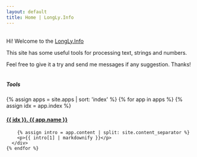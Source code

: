 ```yaml
---
layout: default
title: Home | LongLy.Info
---
```


<br>
Hi! Welcome to the <a href="{{site.url}}">LongLy.Info</a>

This site has some useful tools for processing text, strings and numbers.

Feel free to give it a try and send me messages if any suggestion. Thanks!
<br>
<br>

##### Tools

<div class="container">
  <div class="row row-cols-3">
    {% assign apps = site.apps | sort: 'index' %}
    {% for app in apps %}
      {% assign idx = app.index %}
      <div class="col border p-2 pb-0">
        <a
          {% if app.link %}
            href="{{ app.link }}" target="_blank"
          {% else %}
            href="{{ app.url }}"
          {% endif %}
        >
          <h4>{{ idx }}. {{ app.name }}</h4>
        </a>

        {% assign intro = app.content | split: site.content_separator %}
        <p>{{ intro[1] | markdownify }}</p>
      </div>
    {% endfor %}
  </div>
</div>
<br>
